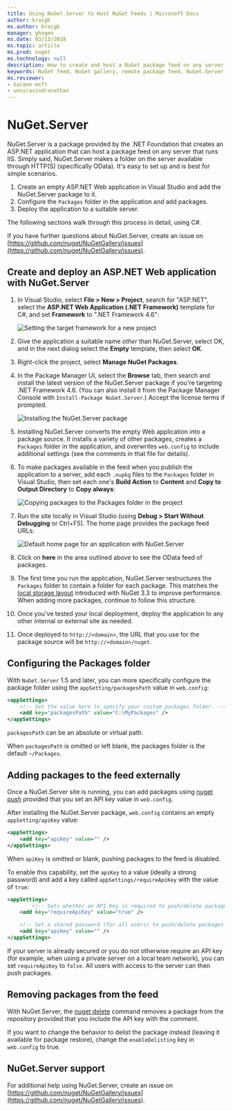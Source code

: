 ```yaml
---
title: Using NuGet.Server to Host NuGet Feeds | Microsoft Docs
author: kraigb
ms.author: kraigb
manager: ghogen
ms.date: 03/13/2018
ms.topic: article
ms.prod: nuget
ms.technology: null
description: How to create and host a NuGet package feed on any server running IIS using NuGet.Server, making packages available through HTTP and OData.
keywords: NuGet feed, NuGet gallery, remote package feed, NuGet.Server
ms.reviewer:
- karann-msft
- unniravindranathan
---
```


# NuGet.Server

NuGet.Server is a package provided by the .NET Foundation that creates an ASP.NET application that can host a package feed on any server that runs IIS. Simply said, NuGet.Server makes a folder on the server available through HTTP(S) (specifically OData). It's easy to set up and is best for simple scenarios.

1. Create an empty ASP.NET Web application in Visual Studio and add the NuGet.Server package to it.
1. Configure the `Packages` folder in the application and add packages.
1. Deploy the application to a suitable server.

The following sections walk through this process in detail, using C#.

If you have further questions about NuGet.Server, create an issue on [https://github.com/nuget/NuGetGallery/issues](https://github.com/nuget/NuGetGallery/issues).

## Create and deploy an ASP.NET Web application with NuGet.Server

1. In Visual Studio, select **File > New > Project**, search for "ASP.NET", select the **ASP.NET Web Application (.NET Framework)** template for C#, and set **Framework** to ".NET Framework 4.6":

    ![Setting the target framework for a new project](media/Hosting_01-NuGet.Server-Set4.6.png)

1. Give the application a suitable name *other* than NuGet.Server, select OK, and in the next dialog select the **Empty** template, then select **OK**.

1. Right-click the project, select **Manage NuGet Packages**.

1. In the Package Manager UI, select the **Browse** tab, then search and install the latest version of the NuGet.Server package if you're targeting .NET Framework 4.6. (You can also install it from the Package Manager Console with `Install-Package NuGet.Server`.) Accept the license terms if prompted.

    ![Installing the NuGet.Server package](media/Hosting_02-NuGet.Server-Package.png)

1. Installing NuGet.Server converts the empty Web application into a package source. It installs a variety of other packages, creates a `Packages` folder in the application, and overwrites `web.config` to include additional settings (see the comments in that file for details).

1. To make packages available in the feed when you publish the application to a server, add each `.nupkg` files to the `Packages` folder in Visual Studio, then set each one's **Build Action** to **Content** and **Copy to Output Directory** to **Copy always**:

    ![Copying packages to the Packages folder in the project](media/Hosting_03-NuGet.Server-Package-Folder.png)

1. Run the site locally in Visual Studio (using **Debug > Start Without Debugging** or Ctrl+F5). The home page provides the package feed URLs:

    ![Default home page for an application with NuGet.Server](media/Hosting_04-NuGet.Server-FeedHomePage.png)

1. Click on **here** in the area outlined above to see the OData feed of packages.

1. The first time you run the application, NuGet.Server restructures the `Packages` folder to contain a folder for each package. This matches the [local storage layout](http://blog.nuget.org/20151118/nuget-3.3.html#folder-based-repository-commands) introduced with NuGet 3.3 to improve performance. When adding more packages, continue to follow this structure.

1. Once you've tested your local deployment, deploy the application to any other internal or external site as needed.

1. Once deployed to `http://<domain>`, the URL that you use for the package source will be `http://<domain>/nuget`.

## Configuring the Packages folder

With `NuGet.Server` 1.5 and later, you can more specifically configure the package folder using the `appSetting/packagesPath` value in `web.config`:

```xml
<appSettings>
    <!-- Set the value here to specify your custom packages folder. -->
    <add key="packagesPath" value="C:\MyPackages" />
</appSettings>
```

`packagesPath` can be an absolute or virtual path.

When `packagesPath` is omitted or left blank, the packages folder is the default `~/Packages`.

## Adding packages to the feed externally

Once a NuGet.Server site is running, you can add packages using [nuget push](../tools/cli-ref-push.md) provided that you set an API key value in `web.config`.

After installing the NuGet.Server package, `web.config` contains an empty `appSetting/apiKey` value:

```xml
<appSettings>
    <add key="apiKey" value="" />
</appSettings>
```

When `apiKey` is omitted or blank, pushing packages to the feed is disabled.

To enable this capability, set the `apiKey` to a value (ideally a strong password) and add a key called `appSettings/requireApiKey` with the value of `true`:

```xml
<appSettings>
        <!-- Sets whether an API Key is required to push/delete packages -->
    <add key="requireApiKey" value="true" />

    <!-- Set a shared password (for all users) to push/delete packages -->
    <add key="apiKey" value="" />
</appSettings>
```

If your server is already secured or you do not otherwise require an API key (for example, when using a private server on a local team network), you can set `requireApiKey` to `false`. All users with access to the server can then push packages.

## Removing packages from the feed

With NuGet.Server, the [nuget delete](../tools/cli-ref-delete.md) command removes a package from the repository provided that you include the API key with the comment.

If you want to change the behavior to delist the package instead (leaving it available for package restore), change the `enableDelisting` key in `web.config` to true.

## NuGet.Server support

For additional help using NuGet.Server, create an issue on [https://github.com/nuget/NuGetGallery/issues](https://github.com/nuget/NuGetGallery/issues).